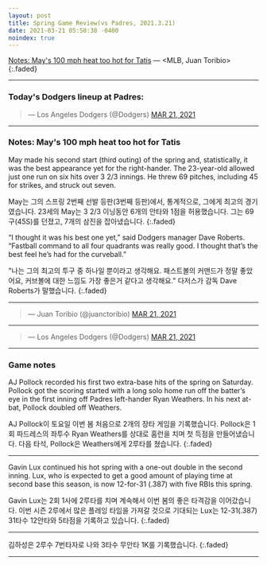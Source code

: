 ```yaml
---
layout: post
title: Spring Game Review(vs Padres, 2021.3.21)
date: 2021-03-21 05:50:38 -0400
noindex: true
---
```


[Notes: May's 100 mph heat too hot for Tatis](https://www.mlb.com/dodgers/news/dustin-may-strikes-out-fernando-tatis-jr-with-100-mph-pitch) &mdash; <MLB, Juan Toribio>
{:.faded}

---

### Today's Dodgers lineup at Padres:

<script async src="//platform.twitter.com/widgets.js" charset="utf-8"></script>
<blockquote class="twitter-tweet" data-lang="en">
  &mdash; Los Angeles Dodgers (@Dodgers)
  <a href="https://twitter.com/Dodgers/status/1373326626050609154">MAR 21, 2021</a>
</blockquote>

---

### Notes: May's 100 mph heat too hot for Tatis
May made his second start (third outing) of the spring and, statistically, it was the best appearance yet for the right-hander. The 23-year-old allowed just one run on six hits over 3 2/3 innings. He threw 69 pitches, including 45 for strikes, and struck out seven.

May는 그의 스프링 2번째 선발 등판(3번째 등판)에서, 통계적으로, 그에게 최고의 경기였습니다. 23세의 May는 3 2/3 이닝동안 6개의 안타와 1점을 허용했습니다. 그는 69구(45S)를 던졌고, 7개의 삼진을 잡아냈습니다.
{:.faded}

“I thought it was his best one yet,” said Dodgers manager Dave Roberts. “Fastball command to all four quadrants was really good. I thought that’s the best feel he’s had for the curveball.”

"나는 그의 최고의 투구 중 하나일 뿐이라고 생각해요. 패스트볼의 커맨드가 정말 좋았어요, 커브볼에 대한 느낌도 가장 좋은거 같다고 생각해요." 다저스가 감독 Dave Roberts가 말했습니다.
{:.faded}

---

<script async src="//platform.twitter.com/widgets.js" charset="utf-8"></script>
<blockquote class="twitter-tweet" data-lang="en">
  &mdash; Juan Toribio (@juanctoribio)
  <a href="https://twitter.com/juanctoribio/status/1373379743391752192">MAR 21, 2021</a>
</blockquote>

---

<script async src="//platform.twitter.com/widgets.js" charset="utf-8"></script>
<blockquote class="twitter-tweet" data-lang="en">
  &mdash; Los Angeles Dodgers (@Dodgers)
  <a href="https://twitter.com/Dodgers/status/1373383481544175616">MAR 21, 2021</a>
</blockquote>

---

### Game notes
AJ Pollock recorded his first two extra-base hits of the spring on Saturday. Pollock got the scoring started with a long solo home run off the batter’s eye in the first inning off Padres left-hander Ryan Weathers. In his next at-bat, Pollock doubled off Weathers.

AJ Pollock이 토요일 이번 봄 처음으로 2개의 장타 게임을 기록했습니다. Pollock은 1회 파드레스의 좌투수 Ryan Weathers를 상대로 홈런을 치며 첫 득점을 만들어냈습니다. 다음 타석, Pollock은 Weathers에게 2루타를 쳤습니다.
{:.faded}

---

Gavin Lux continued his hot spring with a one-out double in the second inning. Lux, who is expected to get a good amount of playing time at second base this season, is now 12-for-31 (.387) with five RBIs this spring.

Gavin Lux는 2회 1사에 2루타를 치며 계속해서 이번 봄의 좋은 타격감을 이어갔습니다. 이번 시즌 2루에서 많은 플레잉 타임을 가져갈 것으로 기대되는 Lux는 12-31(.387) 31타수 12안타와 5타점을 기록하고 있습니다.
{:.faded}

---

김하성은 2루수 7번타자로 나와 3타수 무안타 1K를 기록했습니다.
{:.faded}

---
